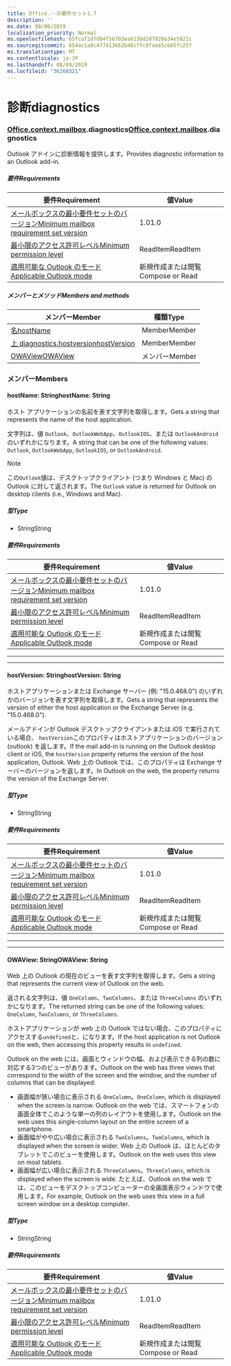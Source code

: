 ```yaml
---
title: Office.--の要件セット1.7
description: ''
ms.date: 08/08/2019
localization_priority: Normal
ms.openlocfilehash: 65fcaf2d7d04f56703ea6138d2d7820a34e5821c
ms.sourcegitcommit: 654ac1a0c477413662b48cffc0faee5cb65fc25f
ms.translationtype: MT
ms.contentlocale: ja-JP
ms.lasthandoff: 08/09/2019
ms.locfileid: "36268321"
---
```

# <a name="diagnostics"></a><span data-ttu-id="12524-102">診断</span><span class="sxs-lookup"><span data-stu-id="12524-102">diagnostics</span></span>

### <a name="officeofficemdcontextofficecontextmdmailboxofficecontextmailboxmddiagnostics"></a><span data-ttu-id="12524-103">[Office](Office.md)[.context](Office.context.md)[.mailbox](Office.context.mailbox.md).diagnostics</span><span class="sxs-lookup"><span data-stu-id="12524-103">[Office](Office.md)[.context](Office.context.md)[.mailbox](Office.context.mailbox.md).diagnostics</span></span>

<span data-ttu-id="12524-104">Outlook アドインに診断情報を提供します。</span><span class="sxs-lookup"><span data-stu-id="12524-104">Provides diagnostic information to an Outlook add-in.</span></span>

##### <a name="requirements"></a><span data-ttu-id="12524-105">要件</span><span class="sxs-lookup"><span data-stu-id="12524-105">Requirements</span></span>

|<span data-ttu-id="12524-106">要件</span><span class="sxs-lookup"><span data-stu-id="12524-106">Requirement</span></span>| <span data-ttu-id="12524-107">値</span><span class="sxs-lookup"><span data-stu-id="12524-107">Value</span></span>|
|---|---|
|[<span data-ttu-id="12524-108">メールボックスの最小要件セットのバージョン</span><span class="sxs-lookup"><span data-stu-id="12524-108">Minimum mailbox requirement set version</span></span>](/office/dev/add-ins/reference/requirement-sets/outlook-api-requirement-sets)| <span data-ttu-id="12524-109">1.0</span><span class="sxs-lookup"><span data-stu-id="12524-109">1.0</span></span>|
|[<span data-ttu-id="12524-110">最小限のアクセス許可レベル</span><span class="sxs-lookup"><span data-stu-id="12524-110">Minimum permission level</span></span>](/outlook/add-ins/understanding-outlook-add-in-permissions)| <span data-ttu-id="12524-111">ReadItem</span><span class="sxs-lookup"><span data-stu-id="12524-111">ReadItem</span></span>|
|[<span data-ttu-id="12524-112">適用可能な Outlook のモード</span><span class="sxs-lookup"><span data-stu-id="12524-112">Applicable Outlook mode</span></span>](/outlook/add-ins/#extension-points)| <span data-ttu-id="12524-113">新規作成または閲覧</span><span class="sxs-lookup"><span data-stu-id="12524-113">Compose or Read</span></span>|

##### <a name="members-and-methods"></a><span data-ttu-id="12524-114">メンバーとメソッド</span><span class="sxs-lookup"><span data-stu-id="12524-114">Members and methods</span></span>

| <span data-ttu-id="12524-115">メンバー</span><span class="sxs-lookup"><span data-stu-id="12524-115">Member</span></span> | <span data-ttu-id="12524-116">種類</span><span class="sxs-lookup"><span data-stu-id="12524-116">Type</span></span> |
|--------|------|
| [<span data-ttu-id="12524-117">名</span><span class="sxs-lookup"><span data-stu-id="12524-117">hostName</span></span>](#hostname-string) | <span data-ttu-id="12524-118">Member</span><span class="sxs-lookup"><span data-stu-id="12524-118">Member</span></span> |
| [<span data-ttu-id="12524-119">上 diagnostics.hostversion</span><span class="sxs-lookup"><span data-stu-id="12524-119">hostVersion</span></span>](#hostversion-string) | <span data-ttu-id="12524-120">Member</span><span class="sxs-lookup"><span data-stu-id="12524-120">Member</span></span> |
| [<span data-ttu-id="12524-121">OWAView</span><span class="sxs-lookup"><span data-stu-id="12524-121">OWAView</span></span>](#owaview-string) | <span data-ttu-id="12524-122">メンバー</span><span class="sxs-lookup"><span data-stu-id="12524-122">Member</span></span> |

### <a name="members"></a><span data-ttu-id="12524-123">メンバー</span><span class="sxs-lookup"><span data-stu-id="12524-123">Members</span></span>

#### <a name="hostname-string"></a><span data-ttu-id="12524-124">hostName: String</span><span class="sxs-lookup"><span data-stu-id="12524-124">hostName: String</span></span>

<span data-ttu-id="12524-125">ホスト アプリケーションの名前を表す文字列を取得します。</span><span class="sxs-lookup"><span data-stu-id="12524-125">Gets a string that represents the name of the host application.</span></span>

<span data-ttu-id="12524-126">文字列は、値 `Outlook`、`OutlookWebApp`、`OutlookIOS`、または `OutlookAndroid` のいずれかになります。</span><span class="sxs-lookup"><span data-stu-id="12524-126">A string that can be one of the following values: `Outlook`, `OutlookWebApp`, `OutlookIOS`, or `OutlookAndroid`.</span></span>

> [!NOTE]
> <span data-ttu-id="12524-127">この`Outlook`値は、デスクトップクライアント (つまり Windows と Mac) の Outlook に対して返されます。</span><span class="sxs-lookup"><span data-stu-id="12524-127">The `Outlook` value is returned for Outlook on desktop clients (i.e., Windows and Mac).</span></span>

##### <a name="type"></a><span data-ttu-id="12524-128">型</span><span class="sxs-lookup"><span data-stu-id="12524-128">Type</span></span>

*   <span data-ttu-id="12524-129">String</span><span class="sxs-lookup"><span data-stu-id="12524-129">String</span></span>

##### <a name="requirements"></a><span data-ttu-id="12524-130">要件</span><span class="sxs-lookup"><span data-stu-id="12524-130">Requirements</span></span>

|<span data-ttu-id="12524-131">要件</span><span class="sxs-lookup"><span data-stu-id="12524-131">Requirement</span></span>| <span data-ttu-id="12524-132">値</span><span class="sxs-lookup"><span data-stu-id="12524-132">Value</span></span>|
|---|---|
|[<span data-ttu-id="12524-133">メールボックスの最小要件セットのバージョン</span><span class="sxs-lookup"><span data-stu-id="12524-133">Minimum mailbox requirement set version</span></span>](/office/dev/add-ins/reference/requirement-sets/outlook-api-requirement-sets)| <span data-ttu-id="12524-134">1.0</span><span class="sxs-lookup"><span data-stu-id="12524-134">1.0</span></span>|
|[<span data-ttu-id="12524-135">最小限のアクセス許可レベル</span><span class="sxs-lookup"><span data-stu-id="12524-135">Minimum permission level</span></span>](/outlook/add-ins/understanding-outlook-add-in-permissions)| <span data-ttu-id="12524-136">ReadItem</span><span class="sxs-lookup"><span data-stu-id="12524-136">ReadItem</span></span>|
|[<span data-ttu-id="12524-137">適用可能な Outlook のモード</span><span class="sxs-lookup"><span data-stu-id="12524-137">Applicable Outlook mode</span></span>](/outlook/add-ins/#extension-points)| <span data-ttu-id="12524-138">新規作成または閲覧</span><span class="sxs-lookup"><span data-stu-id="12524-138">Compose or Read</span></span>|

---
---

#### <a name="hostversion-string"></a><span data-ttu-id="12524-139">hostVersion: String</span><span class="sxs-lookup"><span data-stu-id="12524-139">hostVersion: String</span></span>

<span data-ttu-id="12524-140">ホストアプリケーションまたは Exchange サーバー (例: "15.0.468.0") のいずれかのバージョンを表す文字列を取得します。</span><span class="sxs-lookup"><span data-stu-id="12524-140">Gets a string that represents the version of either the host application or the Exchange Server (e.g. "15.0.468.0").</span></span>

<span data-ttu-id="12524-141">メールアドインが Outlook デスクトップクライアントまたは iOS で実行されている場合、 `hostVersion`このプロパティはホストアプリケーションのバージョン (outlook) を返します。</span><span class="sxs-lookup"><span data-stu-id="12524-141">If the mail add-in is running on the Outlook desktop client or iOS, the `hostVersion` property returns the version of the host application, Outlook.</span></span> <span data-ttu-id="12524-142">Web 上の Outlook では、このプロパティは Exchange サーバーのバージョンを返します。</span><span class="sxs-lookup"><span data-stu-id="12524-142">In Outlook on the web, the property returns the version of the Exchange Server.</span></span>

##### <a name="type"></a><span data-ttu-id="12524-143">型</span><span class="sxs-lookup"><span data-stu-id="12524-143">Type</span></span>

*   <span data-ttu-id="12524-144">String</span><span class="sxs-lookup"><span data-stu-id="12524-144">String</span></span>

##### <a name="requirements"></a><span data-ttu-id="12524-145">要件</span><span class="sxs-lookup"><span data-stu-id="12524-145">Requirements</span></span>

|<span data-ttu-id="12524-146">要件</span><span class="sxs-lookup"><span data-stu-id="12524-146">Requirement</span></span>| <span data-ttu-id="12524-147">値</span><span class="sxs-lookup"><span data-stu-id="12524-147">Value</span></span>|
|---|---|
|[<span data-ttu-id="12524-148">メールボックスの最小要件セットのバージョン</span><span class="sxs-lookup"><span data-stu-id="12524-148">Minimum mailbox requirement set version</span></span>](/office/dev/add-ins/reference/requirement-sets/outlook-api-requirement-sets)| <span data-ttu-id="12524-149">1.0</span><span class="sxs-lookup"><span data-stu-id="12524-149">1.0</span></span>|
|[<span data-ttu-id="12524-150">最小限のアクセス許可レベル</span><span class="sxs-lookup"><span data-stu-id="12524-150">Minimum permission level</span></span>](/outlook/add-ins/understanding-outlook-add-in-permissions)| <span data-ttu-id="12524-151">ReadItem</span><span class="sxs-lookup"><span data-stu-id="12524-151">ReadItem</span></span>|
|[<span data-ttu-id="12524-152">適用可能な Outlook のモード</span><span class="sxs-lookup"><span data-stu-id="12524-152">Applicable Outlook mode</span></span>](/outlook/add-ins/#extension-points)| <span data-ttu-id="12524-153">新規作成または閲覧</span><span class="sxs-lookup"><span data-stu-id="12524-153">Compose or Read</span></span>|

---
---

#### <a name="owaview-string"></a><span data-ttu-id="12524-154">OWAView: String</span><span class="sxs-lookup"><span data-stu-id="12524-154">OWAView: String</span></span>

<span data-ttu-id="12524-155">Web 上の Outlook の現在のビューを表す文字列を取得します。</span><span class="sxs-lookup"><span data-stu-id="12524-155">Gets a string that represents the current view of Outlook on the web.</span></span>

<span data-ttu-id="12524-156">返される文字列は、値 `OneColumn`、`TwoColumns`、または `ThreeColumns` のいずれかになります。</span><span class="sxs-lookup"><span data-stu-id="12524-156">The returned string can be one of the following values: `OneColumn`, `TwoColumns`, or `ThreeColumns`.</span></span>

<span data-ttu-id="12524-157">ホストアプリケーションが web 上の Outlook ではない場合、このプロパティにアクセスする`undefined`と、になります。</span><span class="sxs-lookup"><span data-stu-id="12524-157">If the host application is not Outlook on the web, then accessing this property results in `undefined`.</span></span>

<span data-ttu-id="12524-158">Outlook on the web には、画面とウィンドウの幅、および表示できる列の数に対応する3つのビューがあります。</span><span class="sxs-lookup"><span data-stu-id="12524-158">Outlook on the web has three views that correspond to the width of the screen and the window, and the number of columns that can be displayed:</span></span>

*   <span data-ttu-id="12524-159">画面幅が狭い場合に表示される `OneColumn`。</span><span class="sxs-lookup"><span data-stu-id="12524-159">`OneColumn`, which is displayed when the screen is narrow.</span></span> <span data-ttu-id="12524-160">Outlook on the web では、スマートフォンの画面全体でこのような単一の列のレイアウトを使用します。</span><span class="sxs-lookup"><span data-stu-id="12524-160">Outlook on the web uses this single-column layout on the entire screen of a smartphone.</span></span>
*   <span data-ttu-id="12524-161">画面幅がやや広い場合に表示される `TwoColumns`。</span><span class="sxs-lookup"><span data-stu-id="12524-161">`TwoColumns`, which is displayed when the screen is wider.</span></span> <span data-ttu-id="12524-162">Web 上の Outlook は、ほとんどのタブレットでこのビューを使用します。</span><span class="sxs-lookup"><span data-stu-id="12524-162">Outlook on the web uses this view on most tablets.</span></span>
*   <span data-ttu-id="12524-163">画面幅が広い場合に表示される `ThreeColumns`。</span><span class="sxs-lookup"><span data-stu-id="12524-163">`ThreeColumns`, which is displayed when the screen is wide.</span></span> <span data-ttu-id="12524-164">たとえば、Outlook on the web では、このビューをデスクトップコンピューターの全画面表示ウィンドウで使用します。</span><span class="sxs-lookup"><span data-stu-id="12524-164">For example, Outlook on the web uses this view in a full screen window on a desktop computer.</span></span>

##### <a name="type"></a><span data-ttu-id="12524-165">型</span><span class="sxs-lookup"><span data-stu-id="12524-165">Type</span></span>

*   <span data-ttu-id="12524-166">String</span><span class="sxs-lookup"><span data-stu-id="12524-166">String</span></span>

##### <a name="requirements"></a><span data-ttu-id="12524-167">要件</span><span class="sxs-lookup"><span data-stu-id="12524-167">Requirements</span></span>

|<span data-ttu-id="12524-168">要件</span><span class="sxs-lookup"><span data-stu-id="12524-168">Requirement</span></span>| <span data-ttu-id="12524-169">値</span><span class="sxs-lookup"><span data-stu-id="12524-169">Value</span></span>|
|---|---|
|[<span data-ttu-id="12524-170">メールボックスの最小要件セットのバージョン</span><span class="sxs-lookup"><span data-stu-id="12524-170">Minimum mailbox requirement set version</span></span>](/office/dev/add-ins/reference/requirement-sets/outlook-api-requirement-sets)| <span data-ttu-id="12524-171">1.0</span><span class="sxs-lookup"><span data-stu-id="12524-171">1.0</span></span>|
|[<span data-ttu-id="12524-172">最小限のアクセス許可レベル</span><span class="sxs-lookup"><span data-stu-id="12524-172">Minimum permission level</span></span>](/outlook/add-ins/understanding-outlook-add-in-permissions)| <span data-ttu-id="12524-173">ReadItem</span><span class="sxs-lookup"><span data-stu-id="12524-173">ReadItem</span></span>|
|[<span data-ttu-id="12524-174">適用可能な Outlook のモード</span><span class="sxs-lookup"><span data-stu-id="12524-174">Applicable Outlook mode</span></span>](/outlook/add-ins/#extension-points)| <span data-ttu-id="12524-175">新規作成または閲覧</span><span class="sxs-lookup"><span data-stu-id="12524-175">Compose or Read</span></span>|
